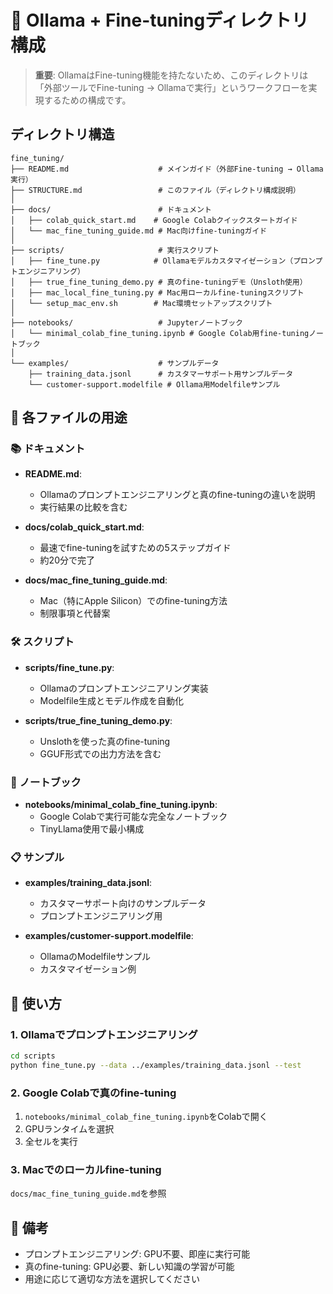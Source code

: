 # 📁 Ollama + Fine-tuningディレクトリ構成

> **重要**: OllamaはFine-tuning機能を持たないため、このディレクトリは「外部ツールでFine-tuning → Ollamaで実行」というワークフローを実現するための構成です。

## ディレクトリ構造

```
fine_tuning/
├── README.md                    # メインガイド（外部Fine-tuning → Ollama実行）
├── STRUCTURE.md                 # このファイル（ディレクトリ構成説明）
│
├── docs/                        # ドキュメント
│   ├── colab_quick_start.md    # Google Colabクイックスタートガイド
│   └── mac_fine_tuning_guide.md # Mac向けfine-tuningガイド
│
├── scripts/                     # 実行スクリプト
│   ├── fine_tune.py            # Ollamaモデルカスタマイゼーション（プロンプトエンジニアリング）
│   ├── true_fine_tuning_demo.py # 真のfine-tuningデモ（Unsloth使用）
│   ├── mac_local_fine_tuning.py # Mac用ローカルfine-tuningスクリプト
│   └── setup_mac_env.sh        # Mac環境セットアップスクリプト
│
├── notebooks/                   # Jupyterノートブック
│   └── minimal_colab_fine_tuning.ipynb # Google Colab用fine-tuningノートブック
│
└── examples/                    # サンプルデータ
    ├── training_data.jsonl      # カスタマーサポート用サンプルデータ
    └── customer-support.modelfile # Ollama用Modelfileサンプル
```

## 🎯 各ファイルの用途

### 📚 ドキュメント

- **README.md**: 
  - Ollamaのプロンプトエンジニアリングと真のfine-tuningの違いを説明
  - 実行結果の比較を含む
  
- **docs/colab_quick_start.md**: 
  - 最速でfine-tuningを試すための5ステップガイド
  - 約20分で完了
  
- **docs/mac_fine_tuning_guide.md**: 
  - Mac（特にApple Silicon）でのfine-tuning方法
  - 制限事項と代替案

### 🛠️ スクリプト

- **scripts/fine_tune.py**: 
  - Ollamaのプロンプトエンジニアリング実装
  - Modelfile生成とモデル作成を自動化
  
- **scripts/true_fine_tuning_demo.py**: 
  - Unslothを使った真のfine-tuning
  - GGUF形式での出力方法を含む

### 📓 ノートブック

- **notebooks/minimal_colab_fine_tuning.ipynb**: 
  - Google Colabで実行可能な完全なノートブック
  - TinyLlama使用で最小構成

### 📋 サンプル

- **examples/training_data.jsonl**: 
  - カスタマーサポート向けのサンプルデータ
  - プロンプトエンジニアリング用
  
- **examples/customer-support.modelfile**: 
  - OllamaのModelfileサンプル
  - カスタマイゼーション例

## 🚀 使い方

### 1. Ollamaでプロンプトエンジニアリング
```bash
cd scripts
python fine_tune.py --data ../examples/training_data.jsonl --test
```

### 2. Google Colabで真のfine-tuning
1. `notebooks/minimal_colab_fine_tuning.ipynb`をColabで開く
2. GPUランタイムを選択
3. 全セルを実行

### 3. Macでのローカルfine-tuning
`docs/mac_fine_tuning_guide.md`を参照

## 📝 備考

- プロンプトエンジニアリング: GPU不要、即座に実行可能
- 真のfine-tuning: GPU必要、新しい知識の学習が可能
- 用途に応じて適切な方法を選択してください